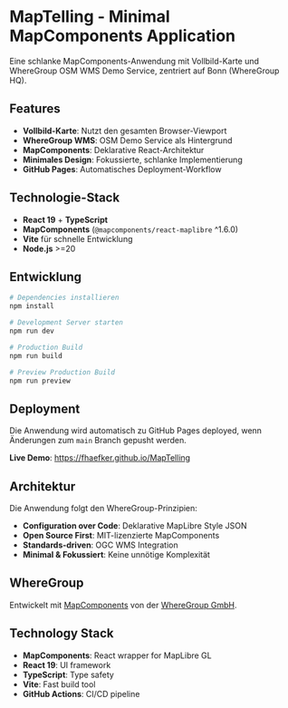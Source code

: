 # MapTelling - Minimal MapComponents Application

Eine schlanke MapComponents-Anwendung mit Vollbild-Karte und WhereGroup OSM WMS Demo Service, zentriert auf Bonn (WhereGroup HQ).

## Features

- **Vollbild-Karte**: Nutzt den gesamten Browser-Viewport
- **WhereGroup WMS**: OSM Demo Service als Hintergrund
- **MapComponents**: Deklarative React-Architektur
- **Minimales Design**: Fokussierte, schlanke Implementierung
- **GitHub Pages**: Automatisches Deployment-Workflow

## Technologie-Stack

- **React 19** + **TypeScript**
- **MapComponents** (`@mapcomponents/react-maplibre` ^1.6.0)
- **Vite** für schnelle Entwicklung
- **Node.js** >=20

## Entwicklung

```bash
# Dependencies installieren
npm install

# Development Server starten
npm run dev

# Production Build
npm run build

# Preview Production Build
npm run preview
```

## Deployment

Die Anwendung wird automatisch zu GitHub Pages deployed, wenn Änderungen zum `main` Branch gepusht werden.

**Live Demo**: https://fhaefker.github.io/MapTelling

## Architektur

Die Anwendung folgt den WhereGroup-Prinzipien:
- **Configuration over Code**: Deklarative MapLibre Style JSON
- **Open Source First**: MIT-lizenzierte MapComponents
- **Standards-driven**: OGC WMS Integration
- **Minimal & Fokussiert**: Keine unnötige Komplexität

## WhereGroup

Entwickelt mit [MapComponents](https://mapcomponents.org) von der [WhereGroup GmbH](https://wheregroup.com).


## Technology Stack

- **MapComponents**: React wrapper for MapLibre GL
- **React 19**: UI framework
- **TypeScript**: Type safety
- **Vite**: Fast build tool
- **GitHub Actions**: CI/CD pipeline
```